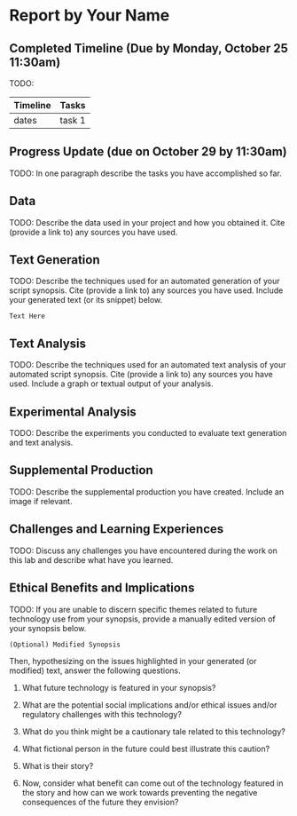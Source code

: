 # Report by Your Name

## Completed Timeline (Due by Monday, October 25 11:30am)

TODO:

| Timeline  | Tasks |
| ----------- | ----------- |
|   dates    |    task 1   |

## Progress Update (due on October 29 by 11:30am)

TODO:
In one paragraph describe the tasks you have accomplished so far.

## Data

TODO:
Describe the data used in your project and how you obtained it. Cite (provide a link to) any sources you have used.

## Text Generation

TODO:
Describe the techniques used for an automated generation of your script synopsis. Cite (provide a link to) any sources you have used. Include your generated text (or its snippet) below.

```
Text Here
```

## Text Analysis

TODO:
Describe the techniques used for an automated text analysis of your automated script synopsis. Cite (provide a link to) any sources you have used. Include a graph or textual output of your analysis.

## Experimental Analysis

TODO:
Describe the experiments you conducted to evaluate text generation and text analysis.

## Supplemental Production

TODO:
Describe the supplemental production you have created. Include an image if relevant.


## Challenges and Learning Experiences

TODO:
Discuss any challenges you have encountered during the work on this lab and  describe what have you learned.

## Ethical Benefits and Implications

TODO:
If you are unable to discern specific themes related to future technology use from your synopsis, provide a manually edited version of your synopsis below.

```
(Optional) Modified Synopsis
```

Then, hypothesizing on the issues highlighted in your generated (or modified) text, answer the following questions.

1. What future technology is featured in your synopsis?

2. What are the potential social implications and/or ethical issues and/or regulatory challenges with this technology?

3. What do you think might be a cautionary tale related to this technology?

4. What fictional person in the future could best illustrate this caution?

5. What is their story?

6. Now, consider what benefit can come out of the  technology featured in the story and how can we work towards preventing the negative consequences of the future they envision?